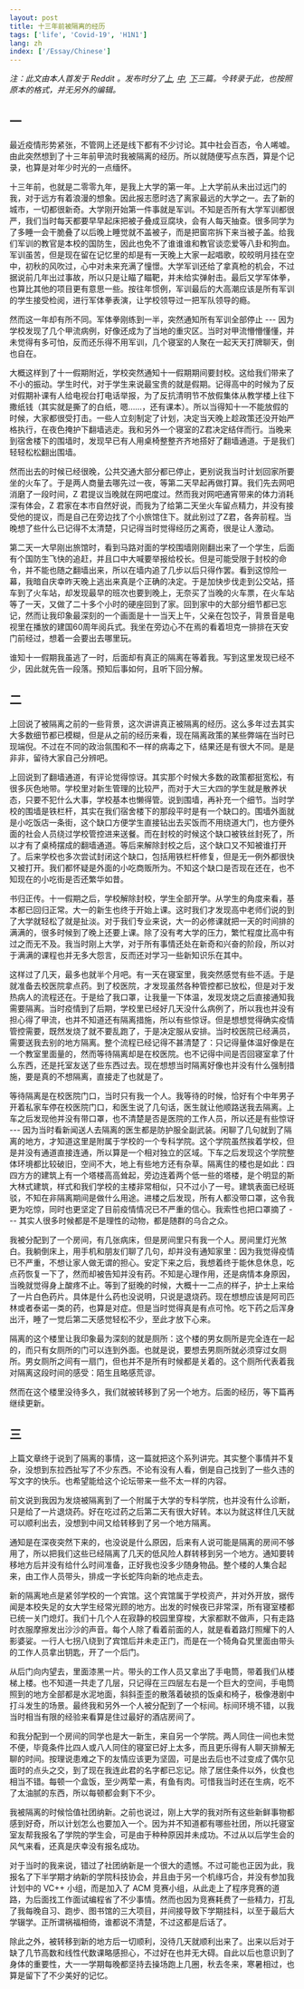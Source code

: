 ```yaml
---
layout: post
title: 十三年前被隔离的经历
tags: ['life', 'Covid-19', 'H1N1']
lang: zh
index: ['/Essay/Chinese']
---
```


*注：此文由本人首发于 Reddit 。发布时分了[上](https://www.reddit.com/r/China_irl/comments/tv45el/%E5%8D%81%E4%B8%89%E5%B9%B4%E5%89%8D%E7%9A%84%E9%9A%94%E7%A6%BB%E7%BB%8F%E5%8E%86%E4%B8%80/), [中](https://www.reddit.com/r/China_irl/comments/tvb9wa/%E5%8D%81%E4%B8%89%E5%B9%B4%E5%89%8D%E7%9A%84%E9%9A%94%E7%A6%BB%E7%BB%8F%E5%8E%86%E4%BA%8C/), [下](https://www.reddit.com/r/China_irl/comments/tvvuuq/%E5%8D%81%E4%B8%89%E5%B9%B4%E5%89%8D%E7%9A%84%E9%9A%94%E7%A6%BB%E7%BB%8F%E5%8E%86%E4%B8%89/)三篇。今转录于此，也按照原本的格式，并无另外的编辑。*

## 一

最近疫情形势紧张，不管网上还是线下都有不少讨论。其中社会百态，令人唏嘘。由此突然想到了十三年前甲流时我被隔离的经历。所以就随便写点东西，算是个记录，也算是对年少时光的一点缅怀。

十三年前，也就是二零零九年，是我上大学的第一年。上大学前从未出过远门的我，对于远方有着浪漫的想象。因此报志愿时选了离家最远的大学之一。去了新的城市，一切都很新奇。大学刚开始第一件事就是军训。不知是否所有大学军训都很严，我们当时每天都要早早起床把被子叠成豆腐块，会有人每天抽查。很多同学为了多睡一会干脆叠了以后晚上睡觉就不盖被子，而是把窗帘拆下来当被子盖。给我们军训的教官是本校的国防生，因此也免不了谁谁谁和教官谈恋爱等八卦和狗血。军训虽苦，但是现在留在记忆里的却是有一天晚上大家一起唱歌，皎皎明月挂在空中，初秋的风吹过，心中对未来充满了憧憬。大学军训还给了拿真枪的机会，不过据说前几年出过事故，所以只是让瞄了瞄靶，并未给实弹射击。最后又学军体拳，也算比其他的项目更有意思一些。按往年惯例，军训最后的大高潮应该是所有军训的学生接受检阅，进行军体拳表演，让学校领导过一把军队领导的瘾。

然而这一年却有所不同。军体拳刚练到一半，突然通知所有军训全部停止 --- 因为学校发现了几个甲流病例，好像还成为了当地的重灾区。当时对甲流懵懵懂懂，并未觉得有多可怕，反而还乐得不用军训，几个寝室的人聚在一起天天打牌聊天，倒也自在。

大概这样到了十一假期附近，学校突然通知十一假期期间要封校。这给我们带来了不小的振动。学生时代，对于学生来说最宝贵的就是假期。记得高中的时候为了反对假期补课有人给电视台打电话举报，为了反抗清明节不放假集体从教学楼上往下撒纸钱（其实就是撕了的白纸，嗯……，还有课本）。所以当得知十一不能放假的时候，大家都很受打击。一些人立刻制定了计划，决定当天晚上趁政策还没开始严格执行，在夜色掩护下翻墙逃走。我和另外一个寝室的Z君决定结伴而行。当晚来到宿舍楼下的围墙时，发现早已有人用桌椅整整齐齐地搭好了翻墙通道。于是我们轻轻松松翻出围墙。

然而出去的时候已经很晚，公共交通大部分都已停止，更别说我当时计划回家所要坐的火车了。于是两人商量去哪先过一夜，等第二天早起再做打算。我们先去网吧消磨了一段时间，Z 君提议当晚就在网吧度过。然而我对网吧通宵带来的体力消耗深有体会，Z 君家在本市自然好说，而我为了给第二天坐火车留点精力，并没有接受他的提议，而是自己在旁边找了个小旅馆住下。就此别过了Z君，各奔前程。当晚想了些什么已记得不太清楚，只记得当时觉得经历之离奇，很是让人激动。

第二天一大早刚出旅馆时，看到马路对面的学校围墙刚刚翻出来了一个学生，后面有个国防生飞快的追赶，并且口中大喊要举报给校长。但是可能受限于封校的命令，并不能也随之翻墙出来，所以在墙内追了几步以后只得作罢。看到这惊险一幕，我暗自庆幸昨天晚上逃出来真是个正确的决定。于是加快步伐走到公交站，搭车到了火车站，却发现最早的班次也要到晚上，无奈买了当晚的火车票，在火车站等了一天，又做了二十多个小时的硬座回到了家。回到家中的大部分细节都已忘记，然而让我印象最深刻的一个画面是十一当天上午，父亲在包饺子，背景音是电视里在播放的建国60周年阅兵式。我坐在旁边心不在焉的看着坦克一排排在天安门前经过，想着一会要出去哪里玩。

谁知十一假期我虽逃了一时，后面却有真正的隔离在等着我。写到这里发现已经不少，因此就先告一段落。预知后事如何，且听下回分解。

## 二

上回说了被隔离之前的一些背景，这次讲讲真正被隔离的经历。这么多年过去其实大多数细节都已模糊，但是从之前的经历来看，现在隔离政策的某些弊端在当时已现端倪。不过在不同的政治氛围和不一样的病毒之下，结果还是有很大不同。是是非非，留待大家自己分辨吧。

上回说到了翻墙通道，有评论觉得惊讶。其实那个时候大多数的政策都挺宽松，有很多灰色地带。学校里对新生管理的比较严，而对于大三大四的学生就是散养状态，只要不犯什么大事，学校基本也懒得管。说到围墙，再补充一个细节。当时学校的围墙是铁栏杆，其实在我们宿舍楼下的那段平时是有一个缺口的。围墙外面就是小吃饭店一条街，这个缺口方便学生直接钻出去买饭而不用绕道大门，也方便外面的社会人员绕过学校管控进来送餐。而在封校的时候这个缺口被铁丝封死了，所以才有了桌椅摆成的翻墙通道。等后来解除封校之后，这个缺口又不知被谁打开了。后来学校也多次尝试封闭这个缺口，包括用铁栏杆修复，但是无一例外都很快又被打开。我们都怀疑是外面的小吃商贩所为。不知这个缺口是否现在还在，也不知现在的小吃街是否还繁华如昔。

书归正传。十一假期之后，学校解除封校，学生全部开学。从学生的角度来看，基本都已回归正常。大一的新生也终于开始上课。这时我们才发现高中老师们说的到了大学就轻松了就是扯淡。对于我们专业来说，大一的必修课就把一天的时间排的满满的，很多时候到了晚上还要上课。除了没有考大学的压力，繁忙程度比高中有过之而无不及。我当时刚上大学，对于所有事情还处在新奇和兴奋的阶段，所以对于满满的课程也并无多大怨言，反而还对学习一些新知识乐在其中。

这样过了几天，最多也就半个月吧。有一天在寝室里，我突然感觉有些不适。于是就准备去校医院拿点药。到了校医院，才发现虽然各种管控都已放松，但是对于发热病人的流程还在。于是给了我口罩，让我量一下体温，发现发烧之后直接通知我需要隔离。当时疫情到了后期，学校里已经好几天没什么病例了，所以我也并没有担心得了甲流，也并不知道还有隔离措施，所以有些惊讶。但是想想觉得确实疫情管控需要，既然发烧了就不要乱跑了，于是决定服从安排。当时校医院已经满员，需要送我去别的地方隔离。整个流程已经记得不甚清楚了：只记得量体温好像是在一个教室里面量的，然而等待隔离却是在校医院。也不记得中间是否回寝室拿了什么东西，还是托室友送了些东西过去。现在想想当时隔离好像也并没有什么强制措施，要是真的不想隔离，直接走了也就是了。

等待隔离是在校医院门口，当时只有我一个人。我等待的时候，恰好有个中年男子开着私家车停在校医院门口，和医生说了几句话，医生就让他顺路送我去隔离。上车之后发现他并没有带口罩，也不清楚是否是医院的工作人员，所以还是有些惊讶 --- 因为当时看新闻送人去隔离的医生都是防护服全副武装。闲聊了几句就到了隔离的地方，才知道这里是附属于学校的一个专科学院。这个学院虽然挨着学校，但是并没有通道直接连通，所以算是一个相对独立的区域。下车之后发现这个学院整体环境都比较破旧，空间不大，地上有些地方还有杂草。隔离住的楼也是如此：四四方方的建筑上有一个塔楼高高耸起，旁边连着两个低一些的塔楼，是个明显的斯大林式建筑，样式和我们学校的主楼非常相似，只不过小了一号。建筑表面已经斑驳，不知在非隔离期间是做什么用途。进楼之后发现，所有人都没带口罩，这令我更为吃惊，同时也更坚定了目前疫情情况已不严重的信心。我索性也把口罩摘了 --- 其实人很多时候都是不是理性的动物，都是随群的乌合之众。

我被分配到了一个房间，有几张病床，但是房间里只有我一个人。房间里灯光煞白。我躺倒床上，用手机和朋友们聊了几句，却并没有通知家里：因为我觉得疫情已不严重，不想让家人做无谓的担心。安定下来之后，我想着终于能休息休息，吃点药恢复一下了，然而却被告知并没有药。不知是心理作用，还是病情本身原因，当晚就觉得身上酸疼不止。等到了挺晚的时候，大概十一二点的样子，护士上来给了一片白色药片。具体是什么药也没说明，只说是退烧药。现在想想应该是阿司匹林或者泰诺一类的药，也算是对症。但是当时觉得真是有点可怜。吃下药之后浑身出汗，睡了一觉后第二天感觉轻松不少，至此才放下心来。

隔离的这个楼里让我印象最为深刻的就是厕所：这个楼的男女厕所是完全连在一起的，而只有女厕所的门可以连到外面。也就是说，要想去男厕所就必须穿过女厕所。男女厕所之间有一扇门，但也并不是所有时候都是关着的。这个厕所代表着我对隔离这段时间的感受：陌生且略感荒谬。

然而在这个楼里没待多久，我们就被转移到了另一个地方。后面的经历，等下篇再继续更新。


## 三

上篇文章终于说到了隔离的事情，这一篇就把这个系列讲完。其实整个事情并不复杂，没想到东拉西扯写了不少东西。不论有没有人看，倒是自己找到了一些久违的写文字的快乐。也希望能给这个论坛带来一些不太一样的内容。

前文说到我因为发烧被隔离到了一个附属于大学的专科学院，也并没有什么诊断，只是给了一片退烧药。好在吃过药之后第二天有很大好转。本以为就这样住几天就可以顺利出去，没想到中间又给转移到了另一个地方隔离。

通知是在深夜突然下来的，也没说是什么原因，后来有人说可能是隔离的房间不够用了，所以把我们这些已经隔离了几天的低风险人群转移到另一个地方。通知要转移地方后并没有给什么时间准备，正好我也没多少随身物品。整个楼的人集合起来，由工作人员带头，排成一字长蛇阵向新的地点走去。

新的隔离地点是紧邻学校的一个宾馆。这个宾馆属于学校资产，并对外开放，据传闻是本校失足的女大学生经常光顾的地方。出发的时候夜已非常深，所有寝室楼都已统一关门熄灯。我们十几个人在寂静的校园里穿梭，大家都默不做声，只有走路时衣服摩擦发出沙沙的声音。每个人除了看着前面的人，就是看着路灯照耀下的人影婆娑。一行人七拐八绕到了宾馆后并未走正门，而是在一个犄角旮旯里面由带头的工作人员拿出钥匙，开了一个后门。

从后门向内望去，里面漆黑一片。带头的工作人员又拿出了手电筒，带着我们从楼梯上楼。也不知道一共走了几层，只记得在三四层左右是一个巨大的空间，手电筒照到的地方全部都是水泥地面，斜斜歪歪的散落着破损的饭桌和椅子，极像港剧中打斗发生的场景。最终我和另外一个人被分配到了一个标间。标间环境不错，以我当时相当有限的经验来看算是住过最好的酒店房间了。

和我分配到一个房间的同学也是大一新生，来自另一个学院。两人同住一间也未觉不便，毕竟条件比四人或八人同住的寝室已好上太多，而且更乐得有人聊天排解无聊的时间。按理说患难之下的友情应该更为坚固，可是出去后也不过变成了偶尔见面时的点头之交，到了现在我连此君的名字都已忘记。除了居住条件以外，伙食也相当不错。每顿一个盒饭，至少两荤一素，有鱼有肉。可惜我当时还在生病，吃不了太油腻的东西，所以每顿都会剩下不少。

我被隔离的时候恰值社团纳新。之前也说过，刚上大学的我对所有这些新鲜事物都感到好奇，所以计划怎么也要加入一个。因为并不知道都有哪些社团，所以托寝室室友帮我报名了学院的学生会，可是由于种种原因并未成功。不过从以后学生会的风气来看，还真是庆幸没有报名成功。

对于当时的我来说，错过了社团纳新是一个很大的遗憾。不过可能也正因为此，我报名了下半学期才纳新的学院科技协会，并且由于另一个机缘巧合，并没有参加我计划中的 VC++ 小组，而是加入了 ACM 竞赛小组，从此走上了程序竞赛的道路，为后面找工作面试编程省了不少事情。然而也因为竞赛耗费了一些精力，打乱了我每晚自习、跑步、图书馆的三大项目，并间接导致下学期挂科，以至于最后大学辍学。正所谓祸福相倚，谁都说不清楚，不过这都是后话了。

除此之外，被转移到新的地方后一切顺利，没待几天就顺利出来了。出来以后对于缺了几节高数和线性代数课略感担心，不过好在也并无大碍。自此以后也意识到了身体的重要性，大一一学期每晚都坚持去操场跑上几圈，秋去冬来，寒暑相过，也算是留下了不少美好的记忆。


